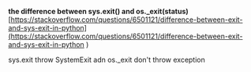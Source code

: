 **the difference between sys.exit() and os._exit(status)** 
[https://stackoverflow.com/questions/6501121/difference-between-exit-and-sys-exit-in-python](https://stackoverflow.com/questions/6501121/difference-between-exit-and-sys-exit-in-python )

sys.exit throw SystemExit adn os._exit don't throw exception 

